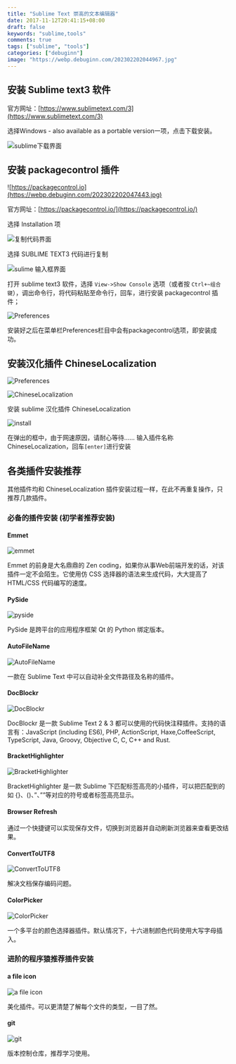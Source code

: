 ```yaml
---
title: "Sublime Text 崇高的文本编辑器"
date: 2017-11-12T20:41:15+08:00
draft: false
keywords: "sublime,tools"
comments: true
tags: ["sublime", "tools"]
categories: ["debuginn"]
image: "https://webp.debuginn.com/202302202044967.jpg"
---
```


## 安装 Sublime text3 软件

官方网址：[https://www.sublimetext.com/3](https://www.sublimetext.com/3)

选择Windows - also available as a portable version一项，点击下载安装。

![sublime下载界面](https://webp.debuginn.com/202302202046837.png)

## 安装 packagecontrol 插件

![https://packagecontrol.io](https://webp.debuginn.com/202302202047443.jpg)

官方网址：[https://packagecontrol.io/](https://packagecontrol.io/)

选择 Installation 项

![复制代码界面](https://webp.debuginn.com/202302202048556.jpg)

选择 SUBLIME TEXT3 代码进行复制

![sulime 输入框界面](https://webp.debuginn.com/202302202049660.jpg)

打开 sublime text3 软件，选择 `View->Show Console` 选项（或者按 `Ctrl+~组合键`），调出命令行，将代码粘贴至命令行，回车，进行安装 packagecontrol 插件；

![Preferences](https://webp.debuginn.com/202302202051068.jpg)

安装好之后在菜单栏Preferences栏目中会有packagecontrol选项，即安装成功。

## 安装汉化插件 ChineseLocalization

![Preferences](https://webp.debuginn.com/202302202054550.jpg)

![ChineseLocalization](https://webp.debuginn.com/202302202055358.jpg)

安装 sublime 汉化插件 ChineseLocalization

![install](https://webp.debuginn.com/202302202055437.jpg)

在弹出的框中，由于网速原因，请耐心等待……
输入插件名称ChineseLocalization，回车`[enter]`进行安装

## 各类插件安装推荐

其他插件均和 ChineseLocalization 插件安装过程一样，在此不再重复操作，只推荐几款插件。

### 必备的插件安装 (初学者推荐安装)

#### Emmet

![emmet](https://webp.debuginn.com/202302202057493.jpg)

Emmet 的前身是大名鼎鼎的 Zen coding，如果你从事Web前端开发的话，对该插件一定不会陌生。它使用仿 CSS 选择器的语法来生成代码，大大提高了 HTML/CSS 代码编写的速度。

#### PySide

![pyside](https://webp.debuginn.com/202302202058785.jpg)

PySide 是跨平台的应用程序框架 Qt 的 Python 绑定版本。

#### AutoFileName

![AutoFileName](https://webp.debuginn.com/202302202059582.jpg)

一款在 Sublime Text 中可以自动补全文件路径及名称的插件。

#### DocBlockr

![DocBlockr](https://webp.debuginn.com/202302202100975.jpg)

DocBlockr 是一款 Sublime Text 2 & 3 都可以使用的代码快注释插件。支持的语言有：JavaScript (including ES6), PHP, ActionScript, Haxe,CoffeeScript, TypeScript, Java, Groovy, Objective C, C, C++ and Rust.

#### BracketHighlighter

![BracketHighlighter](https://webp.debuginn.com/202302202101837.jpg)

BracketHighlighter 是一款 Sublime 下匹配标签高亮的小插件，可以把匹配到的如 {}、()、”、””等对应的符号或者标签高亮显示。

#### Browser Refresh

通过一个快捷键可以实现保存文件，切换到浏览器并自动刷新浏览器来查看更改结果。

#### ConvertToUTF8

![ConvertToUTF8](https://webp.debuginn.com/202302202102109.jpg)

解决文档保存编码问题。

#### ColorPicker

![ColorPicker](https://webp.debuginn.com/202302202102561.jpg)

一个多平台的颜色选择器插件。默认情况下，十六进制颜色代码使用大写字母插入。

### 进阶的程序猿推荐插件安装

#### a file icon

![a file icon](https://webp.debuginn.com/202302202103090.jpg)

美化插件。可以更清楚了解每个文件的类型，一目了然。

#### git

![git](https://webp.debuginn.com/202302202104673.jpg)

版本控制仓库，推荐学习使用。
